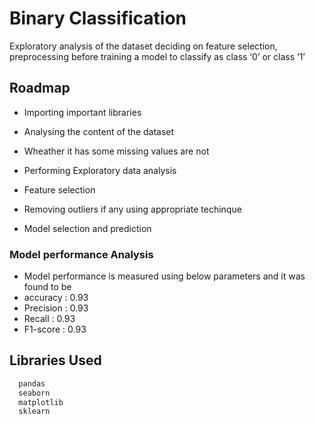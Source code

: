
# Binary Classification

 Exploratory analysis of the dataset  deciding on feature selection, preprocessing before training a model to classify as class ‘0’ or class ‘1’

## Roadmap

- Importing important libraries

- Analysing the content of the dataset
- Wheather it has some missing values are not
- Performing Exploratory data analysis
- Feature selection
- Removing outliers if any using appropriate techinque
- Model selection and prediction


### Model performance Analysis

- Model performance is measured using below parameters and it was found to be
- accuracy :  0.93
- Precision :  0.93
- Recall :  0.93
- F1-score :  0.93

## Libraries Used



```bash
  pandas
  seaborn
  matplotlib
  sklearn
  
```
    